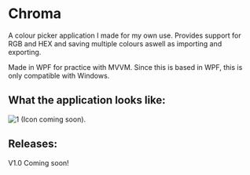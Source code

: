 # Chroma
A colour picker application I made for my own use.
Provides support for RGB and HEX and saving multiple colours aswell as importing and exporting.

Made in WPF for practice with MVVM. Since this is based in WPF, this is only compatible with Windows.

## What the application looks like:
![1](https://user-images.githubusercontent.com/87785573/184686038-a5ad99ed-9a28-400b-ad68-b74b21d2e4a9.PNG)
(Icon coming soon).

## Releases:
V1.0 Coming soon!
